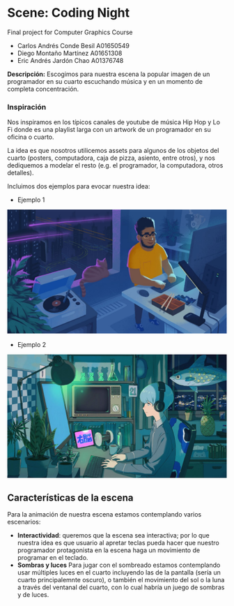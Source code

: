 # Scene: Coding Night
Final project for Computer Graphics Course
- Carlos Andrés Conde Besil A01650549
- Diego Montaño Martínez A01651308
- Eric Andrés Jardón Chao A01376748

**Descripción:** Escogimos para nuestra escena la popular imagen de un programador en su cuarto escuchando música y en un momento de completa concentración.

### Inspiración
Nos inspiramos en los típicos canales de youtube de música Hip Hop y Lo Fi donde es una playlist larga con un artwork de un programador en su oficina o cuarto. 

La idea es que nosotros utilicemos assets para algunos de los objetos del cuarto (posters, computadora, caja de pizza, asiento, entre otros), y nos dediquemos a modelar el resto (e.g. el programador, la computadora, otros detalles).

Incluimos dos ejemplos para evocar nuestra idea:

- Ejemplo 1
<img src='./media/ex-1.jpg'/>

- Ejemplo 2
<img src='./media/ex-2.jpg'/>


## Características de la escena

Para la animación de nuestra escena estamos contemplando varios escenarios:
- **Interactividad**: queremos que la escena sea interactiva; por lo que nuestra idea es que usuario al apretar teclas pueda hacer que nuestro programador protagonista en la escena haga un movimiento de programar en el teclado.
- **Sombras y luces** Para jugar con el sombreado estamos contemplando usar múltiples luces en el cuarto incluyendo las de la pantalla (sería un cuarto principalemnte oscuro), o también el movimiento del sol o la luna a través del ventanal del cuarto, con lo cual habría un juego de sombras y de luces.

